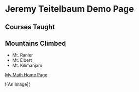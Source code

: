 # Jeremy Teitelbaum Demo Page

## Courses Taught

## Mountains Climbed

- Mt. Ranier
- Mt. Elbert
- Mt. Kilimanjaro

[My Math Home Page](https://teitelbaum.math.uconn.edu)

![An Image](
